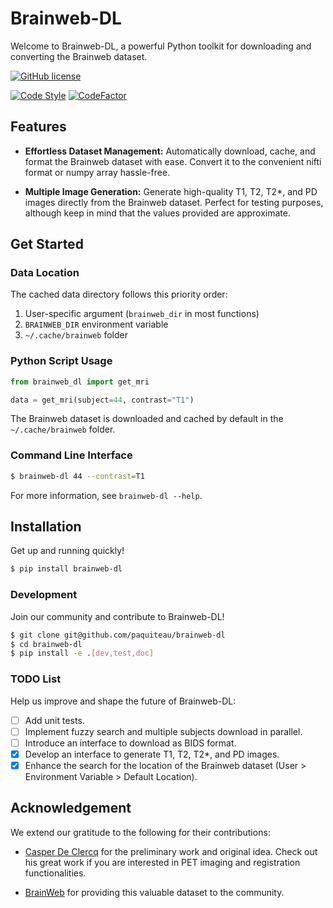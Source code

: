 # Brainweb-DL

Welcome to Brainweb-DL, a powerful Python toolkit for downloading and converting the Brainweb dataset. 

[![GitHub license](https://img.shields.io/github/license/paquiteau/brainweb-dl)](https://github.com/paquiteau/brainweb-dl/blob/main/LICENSE)

[![Code Style](https://img.shields.io/badge/style-black-black)](https://github.com/psf/black)
[![CodeFactor](https://www.codefactor.io/repository/github/paquiteau/brainweb-dl/badge)](https://www.codefactor.io/repository/github/paquiteau/brainweb-dl)

## Features

- **Effortless Dataset Management:** Automatically download, cache, and format the Brainweb dataset with ease. Convert it to the convenient nifti format or numpy array hassle-free.

- **Multiple Image Generation:** Generate high-quality T1, T2, T2*, and PD images directly from the Brainweb dataset. Perfect for testing purposes, although keep in mind that the values provided are approximate.

## Get Started

### Data Location

The cached data directory follows this priority order:

1. User-specific argument (`brainweb_dir` in most functions)
2. `BRAINWEB_DIR` environment variable
3. `~/.cache/brainweb` folder

### Python Script Usage
```python
from brainweb_dl import get_mri 

data = get_mri(subject=44, contrast="T1")
```

The Brainweb dataset is downloaded and cached by default in the `~/.cache/brainweb` folder.

### Command Line Interface

```bash
$ brainweb-dl 44 --contrast=T1
```

For more information, see `brainweb-dl --help`.

## Installation 

Get up and running quickly!

```bash 
$ pip install brainweb-dl
```

### Development

Join our community and contribute to Brainweb-DL!

```bash
$ git clone git@github.com/paquiteau/brainweb-dl 
$ cd brainweb-dl
$ pip install -e .[dev,test,doc]
```

### TODO List
Help us improve and shape the future of Brainweb-DL:

- [ ] Add unit tests.
- [ ] Implement fuzzy search and multiple subjects download in parallel.
- [ ] Introduce an interface to download as BIDS format.
- [x] Develop an interface to generate T1, T2, T2*, and PD images.
- [x] Enhance the search for the location of the Brainweb dataset (User > Environment Variable > Default Location).

## Acknowledgement

We extend our gratitude to the following for their contributions:

- [Casper De Clercq](https://github.com/casperdcl/brainweb/) for the preliminary work and original idea. Check out his great work if you are interested in PET imaging and registration functionalities.

- [BrainWeb](https://brainweb.bic.mni.mcgill.ca/) for providing this valuable dataset to the community.
